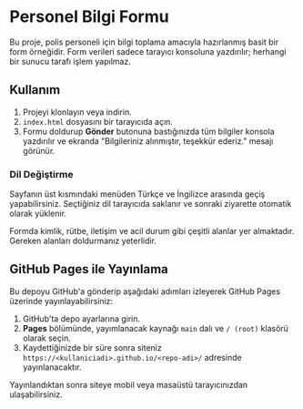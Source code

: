 # Personel Bilgi Formu

Bu proje, polis personeli için bilgi toplama amacıyla hazırlanmış basit bir form örneğidir. Form verileri sadece tarayıcı konsoluna yazdırılır; herhangi bir sunucu tarafı işlem yapılmaz.

## Kullanım
1. Projeyi klonlayın veya indirin.
2. `index.html` dosyasını bir tarayıcıda açın.
3. Formu doldurup **Gönder** butonuna bastığınızda tüm bilgiler konsola yazdırılır ve ekranda "Bilgileriniz alınmıştır, teşekkür ederiz." mesajı görünür.

### Dil Değiştirme

Sayfanın üst kısmındaki menüden Türkçe ve İngilizce arasında geçiş yapabilirsiniz. Seçtiğiniz dil tarayıcıda saklanır ve sonraki ziyarette otomatik olarak yüklenir.

Formda kimlik, rütbe, iletişim ve acil durum gibi çeşitli alanlar yer almaktadır. Gereken alanları doldurmanız yeterlidir.

## GitHub Pages ile Yayınlama
Bu depoyu GitHub'a gönderip aşağıdaki adımları izleyerek GitHub Pages üzerinde yayınlayabilirsiniz:
1. GitHub'ta depo ayarlarına girin.
2. **Pages** bölümünde, yayımlanacak kaynağı `main` dalı ve `/ (root)` klasörü olarak seçin.
3. Kaydettiğinizde bir süre sonra siteniz `https://<kullaniciadi>.github.io/<repo-adi>/` adresinde yayınlanacaktır.

Yayınlandıktan sonra siteye mobil veya masaüstü tarayıcınızdan ulaşabilirsiniz.

